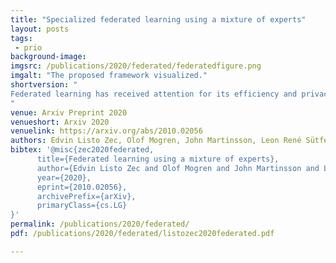```yaml
---
title: "Specialized federated learning using a mixture of experts"
layout: posts
tags:
 - prio
background-image: 
imgsrc: /publications/2020/federated/federatedfigure.png
imgalt: "The proposed framework visualized."
shortversion: "
Federated learning has received attention for its efficiency and privacy benefits,in settings where data is distributed among devices.   Although federated learn-ing shows significant promise as a key approach when data cannot be shared orcentralized, current incarnations show limited privacy properties and have shortcomings  when  applied  to  common  real-world  scenarios.   One  such  scenario  isheterogeneous data among devices, where data may come from different generating distributions. In this paper, we propose a federated learning framework usinga mixture of experts to balance the specialist nature of a locally trained model withthe generalist knowledge of a global model in a federated learning setting.  Ourresults show that the mixture of experts model is better suited as a personalizedmodel for devices when data is heterogeneous, outperforming both global and local models.  Furthermore, our framework gives strict privacy guarantees, whichallows clients to select parts of their data that may be excluded from the federation.   The evaluation shows that the proposed solution is robust to the settingwhere some users require a strict privacy setting and do not disclose their modelsto a central server at all, opting out from the federation partially or entirely.  The proposed framework is general enough to include any kind of machine learningmodels, and can even use combinations of different kinds.
"
venue: Arxiv Preprint 2020
venueshort: Arxiv 2020
venuelink: https://arxiv.org/abs/2010.02056
authors: Edvin Listo Zec, Olof Mogren, John Martinsson, Leon René Sütfeld, Daniel Gillblad
bibtex: '@misc{zec2020federated,
      title={Federated learning using a mixture of experts}, 
      author={Edvin Listo Zec and Olof Mogren and John Martinsson and Leon René Sütfeld and Daniel Gillblad},
      year={2020},
      eprint={2010.02056},
      archivePrefix={arXiv},
      primaryClass={cs.LG}
}'
permalink: /publications/2020/federated/
pdf: /publications/2020/federated/listozec2020federated.pdf

---
```

